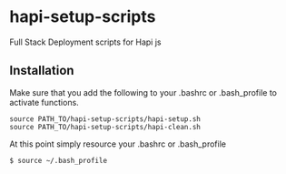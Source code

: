 # hapi-setup-scripts
Full Stack Deployment scripts for Hapi js

## Installation

Make sure that you add the following to your .bashrc or .bash_profile to activate functions.


```
source PATH_TO/hapi-setup-scripts/hapi-setup.sh
source PATH_TO/hapi-setup-scripts/hapi-clean.sh
```

At this point simply resource your .bashrc or .bash_profile

```$ source ~/.bash_profile```
